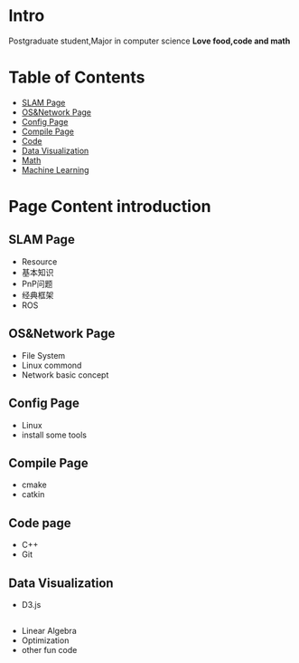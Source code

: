 <!-- TITLE: Home -->
<!-- SUBTITLE: sean wiki -->

# Intro
Postgraduate student,Major in computer science
**Love food,code and math**

# Table of Contents

* [SLAM Page](http://seanshum.cn:3001/slam)
* [OS&Network Page](http://seanshum.cn:3001/os)
* [Config Page](http://seanshum.cn:3001/config-page)
* [Compile Page](http://seanshum.cn:3001/compile)
* [Code](http://seanshum.cn:3001/code)
* [Data Visualization](http://seanshum.cn:3001/data-visualization)
* [Math](http://seanshum.cn:3001/math)
* [Machine Learning](http://seanshum.cn:3001/machine-learning)
# Page Content introduction
## SLAM Page
* Resource
* 基本知识
* PnP问题
* 经典框架
* ROS

## OS&Network Page
* File System
* Linux commond
* Network basic concept

## Config Page
* Linux
* install some tools

## Compile Page
* cmake
* catkin

## Code page
* C++
* Git

## Data Visualization
* D3.js


##
* Linear Algebra
* Optimization
* other fun code